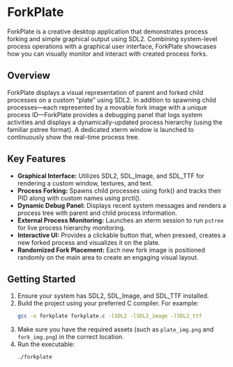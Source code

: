 # ForkPlate

ForkPlate is a creative desktop application that demonstrates process forking and simple graphical output using SDL2. Combining system-level process operations with a graphical user interface, ForkPlate showcases how you can visually monitor and interact with created process forks.

## Overview

ForkPlate displays a visual representation of parent and forked child processes on a custom “plate” using SDL2. In addition to spawning child processes—each represented by a movable fork image with a unique process ID—ForkPlate provides a debugging panel that logs system activities and displays a dynamically-updated process hierarchy (using the familiar pstree format). A dedicated xterm window is launched to continuously show the real-time process tree.

## Key Features

- **Graphical Interface:** Utilizes SDL2, SDL_Image, and SDL_TTF for rendering a custom window, textures, and text.
- **Process Forking:** Spawns child processes using fork() and tracks their PID along with custom names using prctl().
- **Dynamic Debug Panel:** Displays recent system messages and renders a process tree with parent and child process information.
- **External Process Monitoring:** Launches an xterm session to run `pstree` for live process hierarchy monitoring.
- **Interactive UI:** Provides a clickable button that, when pressed, creates a new forked process and visualizes it on the plate.
- **Randomized Fork Placement:** Each new fork image is positioned randomly on the main area to create an engaging visual layout.

## Getting Started

1. Ensure your system has SDL2, SDL_Image, and SDL_TTF installed.
2. Build the project using your preferred C compiler. For example:
   ```bash
   gcc -o forkplate forkplate.c -lSDL2 -lSDL2_image -lSDL2_ttf
   ```
3. Make sure you have the required assets (such as `plate_img.png` and `fork_img.png`) in the correct location.
4. Run the executable:
   ```bash
   ./forkplate
   ```

